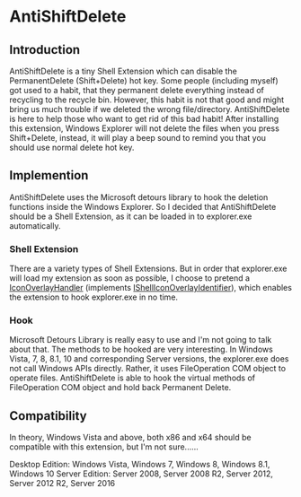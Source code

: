 # AntiShiftDelete
## Introduction
AntiShiftDelete is a tiny Shell Extension which can disable the PermanentDelete (Shift+Delete) hot key.
Some people (including myself) got used to a habit, that they permanent delete everything instead of recycling to the recycle bin. However, this habit is not that good and might bring us much trouble if we deleted the wrong file/directory.
AntiShiftDelete is here to help those who want to get rid of this bad habit! After installing this extension, Windows Explorer will not delete the files when you press Shift+Delete, instead, it will play a beep sound to remind you that you should use normal delete hot key.

## Implemention
AntiShiftDelete uses the Microsoft detours library to hook the deletion functions inside the Windows Explorer.
So I decided that AntiShiftDelete should be a Shell Extension, as it can be loaded in to explorer.exe automatically.

### Shell Extension
There are a variety types of Shell Extensions. But in order that explorer.exe will load my extension as soon as possible, I choose to pretend a [IconOverlayHandler](https://docs.microsoft.com/en-us/windows/win32/shell/how-to-implement-icon-overlay-handlers) (implements [IShellIconOverlayIdentifier](https://docs.microsoft.com/en-us/windows/win32/api/shobjidl_core/nn-shobjidl_core-ishelliconoverlayidentifier)), which enables the extension to hook explorer.exe in no time.

### Hook
Microsoft Detours Library is really easy to use and I'm not going to talk about that. The methods to be hooked are very interesting.
In Windows Vista, 7, 8, 8.1, 10 and corresponding Server versions, the explorer.exe does not call Windows APIs directly. Rather, it uses FileOperation COM object to operate files. AntiShiftDelete is able to hook the virtual methods of FileOperation COM object and hold back Permanent Delete.

## Compatibility
In theory, Windows Vista and above, both x86 and x64 should be compatible with this extension, but I'm not sure......

Desktop Edition: Windows Vista, Windows 7, Windows 8, Windows 8.1, Windows 10
Server Edition: Server 2008, Server 2008 R2, Server 2012, Server 2012 R2, Server 2016